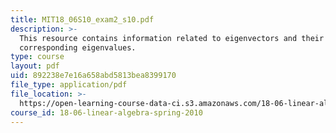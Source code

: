```yaml
---
title: MIT18_06S10_exam2_s10.pdf
description: >-
  This resource contains information related to eigenvectors and their
  corresponding eigenvalues.
type: course
layout: pdf
uid: 892238e7e16a658abd5813bea8399170
file_type: application/pdf
file_location: >-
  https://open-learning-course-data-ci.s3.amazonaws.com/18-06-linear-algebra-spring-2010/892238e7e16a658abd5813bea8399170_MIT18_06S10_exam2_s10.pdf
course_id: 18-06-linear-algebra-spring-2010
---
```

